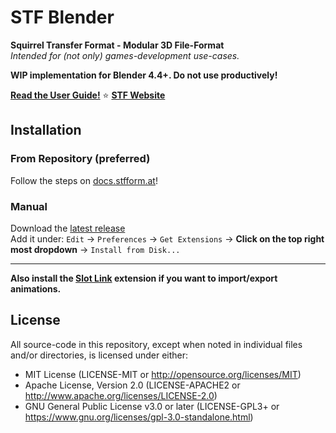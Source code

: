 # STF Blender
**Squirrel Transfer Format - Modular 3D File-Format**\
*Intended for (not only) games-development use-cases.*

**WIP implementation for Blender 4.4+. Do not use productively!**

**[Read the User Guide!](https://docs.stfform.at/guides/blender/blender.html)** ⭐ **[STF Website](https://docs.stfform.at/)**

## Installation
### From Repository (preferred)
Follow the steps on [docs.stfform.at](https://docs.stfform.at/installation/blender.html)!

### Manual
Download the [latest release](https://github.com/emperorofmars/stf_blender/releases/latest)\
Add it under: `Edit` -> `Preferences` -> `Get Extensions` -> **Click on the top right most dropdown** -> `Install from Disk...`

---

**Also install the [Slot Link](https://extensions.blender.org/add-ons/slot-link/) extension if you want to import/export animations.**

## License
All source-code in this repository, except when noted in individual files and/or directories, is licensed under either:

* MIT License (LICENSE-MIT or http://opensource.org/licenses/MIT)
* Apache License, Version 2.0 (LICENSE-APACHE2 or http://www.apache.org/licenses/LICENSE-2.0)
* GNU General Public License v3.0 or later (LICENSE-GPL3+ or https://www.gnu.org/licenses/gpl-3.0-standalone.html)

<!--
**Commands to build the extension.**\
*Change the Blender version in the path accordingly.*

* Windows Git Bash
	* Build Extension
		```sh
		C:\\'Program Files'\\'Blender Foundation'\\'Blender 4.5'\\blender.exe --command extension build --output-dir=./packages
		```
	* Generate Repository Json
		```sh
		C:\\'Program Files'\\'Blender Foundation'\\'Blender 4.5'\\blender.exe --command extension server-generate --repo-dir=./packages
		```
-->
